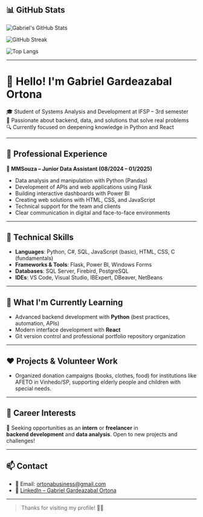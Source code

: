 ## 📊 GitHub Stats

![Gabriel's GitHub Stats](https://github-readme-stats.vercel.app/api?username=Gortona-dev&show_icons=true&theme=tokyonight)

![GitHub Streak](https://streak-stats.demolab.com?user=Gortona-dev&theme=tokyonight)

![Top Langs](https://github-readme-stats.vercel.app/api/top-langs/?username=Gortona-dev&layout=compact&theme=tokyonight)

---

# 👋 Hello! I'm Gabriel Gardeazabal Ortona

🎓 Student of Systems Analysis and Development at IFSP – 3rd semester  
🚀 Passionate about backend, data, and solutions that solve real problems  
🔍 Currently focused on deepening knowledge in Python and React

---

## 💼 Professional Experience

**🔹 MMSouza – Junior Data Assistant (08/2024 – 01/2025)**  
- Data analysis and manipulation with Python (Pandas)  
- Development of APIs and web applications using Flask  
- Building interactive dashboards with Power BI  
- Creating web solutions with HTML, CSS, and JavaScript  
- Technical support for the team and clients  
- Clear communication in digital and face-to-face environments

---

## 🧠 Technical Skills

- **Languages**: Python, C#, SQL, JavaScript (basic), HTML, CSS, C (fundamentals)  
- **Frameworks & Tools**: Flask, Power BI, Windows Forms  
- **Databases**: SQL Server, Firebird, PostgreSQL  
- **IDEs**: VS Code, Visual Studio, IBExpert, DBeaver, NetBeans

---

## 🧩 What I'm Currently Learning

- Advanced backend development with **Python** (best practices, automation, APIs)  
- Modern interface development with **React**  
- Git version control and professional portfolio repository organization

---

## ❤️ Projects & Volunteer Work

- Organized donation campaigns (books, clothes, food) for institutions like AFETO in Vinhedo/SP, supporting elderly people and children with special needs.

---

## 📌 Career Interests

🎯 Seeking opportunities as an **intern** or **freelancer** in  
**backend development** and **data analysis**. Open to new projects and challenges!

---

## 📫 Contact

- 📧 Email: ortonabusiness@gmail.com  
- 🔗 [LinkedIn – Gabriel Gardeazabal Ortona](https://www.linkedin.com/in/gabriel-gardeazabal-ortona-8332511ab)

---

> Thanks for visiting my profile! 🤝💛
